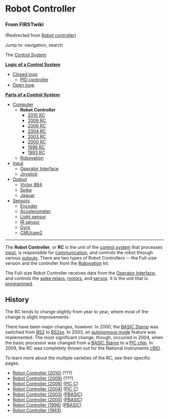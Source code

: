 

# Robot Controller

### From FIRSTwiki

(Redirected from [Robot
controller](/index.php?title=Robot_controller&redirect=no "Robot controller"
))

Jump to: navigation, search

The [Control System](/index.php/Control_system "Control system" )

**[Logic of a Control System](/index.php/Logic_of_a_control_system "Logic of a control system" )**

  * [Closed loop](/index.php/Closed_loop "Closed loop" )
    * [PID controller](/index.php/PID_controller "PID controller" )
  * [Open loop](/index.php/Open_loop "Open loop" )

**[Parts of a Control System](/index.php/Parts_of_a_control_system "Parts of a control system" )**

  * [Computer](/index.php/Computer "Computer" )
    * **Robot Controller**
      * [2010 RC](/index.php/Robot_Controller_%282010%29 "Robot Controller \(2010\)" )
      * [2009 RC](/index.php/Robot_Controller_%282009%29 "Robot Controller \(2009\)" )
      * [2006 RC](/index.php/Robot_Controller_%282006%29 "Robot Controller \(2006\)" )
      * [2004 RC](/index.php/Robot_Controller_%282004%29 "Robot Controller \(2004\)" )
      * [2003 RC](/index.php/Robot_Controller_%282003%29 "Robot Controller \(2003\)" )
      * [2000 RC](/index.php/Robot_Controller_%282000%29 "Robot Controller \(2000\)" )
      * [1996 RC](/index.php?title=Robot_Controller_%281996%29&action=edit "Robot Controller \(1996\)" )
      * [1993 RC](/index.php?title=Robot_Controller_%281993%29&action=edit "Robot Controller \(1993\)" )
    * [Robovation](/index.php/Robovation "Robovation" )
  * [Input](/index.php/Input "Input" )
    * [Operator Interface](/index.php/Operator_Interface "Operator Interface" )
    * [Joystick](/index.php/Joystick "Joystick" )
  * [Output](/index.php/Output "Output" )
    * [Victor 884](/index.php/Victor_884 "Victor 884" )
    * [Spike](/index.php/Spike "Spike" )
    * [Jaguar](/index.php/Jaguar "Jaguar" )
  * [Sensors](/index.php/Sensor "Sensor" )
    * [Encoder](/index.php/Encoder "Encoder" )
    * [Accelerometer](/index.php/Accelerometer "Accelerometer" )
    * [Light sensor](/index.php?title=Light_sensor&action=edit "Light sensor" )
    * [IR sensor](/index.php/IR_sensor "IR sensor" )
    * [Gyro](/index.php/Gyro "Gyro" )
    * [CMUcam2](/index.php/CMUcam2 "CMUcam2" )  
---  
  
The **Robot Controller**, or **RC** is the unit of the [control
system](/index.php/Control_system "Control system" ) that processes
[input](/index.php/Input "Input" ), is responsible for
[communication](/index.php/Radio_modem "Radio modem" ), and controls the robot
through various [outputs](/index.php/Output "Output" ). There are two types of
Robot Controllers -- the Full-size version and the controller from the
[Robovation](/index.php/Robovation "Robovation" ) kit.

The Full-size Robot Controller receives data from the [Operator
Interface](/index.php/Operator_Interface "Operator Interface" ), and controls
the [spike relays](/index.php/Spike "Spike" ), [motors](/index.php/Motors
"Motors" ), and [servos](/index.php/Servo "Servo" ). It is the unit that is
[programmed](/index.php/Programming "Programming" ).


## History

The RC tends to change slightly from year to year, where most of the change is
slight improvements.

There have been major changes, however. In 2000, the [BASIC
Stamp](/index.php?title=BASIC_Stamp&action=edit "BASIC Stamp" ) was switched
from [BS2](/index.php/BS2 "BS2" ) to [BS2sx](/index.php/BS2sx "BS2sx" ). In
2003, an [autonomous mode](/index.php/Autonomous_mode "Autonomous mode" )
feature was implemented. The most significant change, though, occurred in
2004, when the basic processor was changed from a [BASIC
Stamp](/index.php?title=BASIC_Stamp&action=edit "BASIC Stamp" ) to a [PIC
chip](/index.php/PIC_chip "PIC chip" ). In 2009, the RC was completely thrown
out for the National Instruments [cRIO](/index.php/CRIO "CRIO" ).

To learn more about the multiple varieties of the RC, see their specific
pages.

  * [Robot Controller (2010)](/index.php/Robot_Controller_%282010%29 "Robot Controller \(2010\)" ) (???) 
  * [Robot Controller (2009)](/index.php/Robot_Controller_%282009%29 "Robot Controller \(2009\)" ) (???) 
  * [Robot Controller (2006)](/index.php/Robot_Controller_%282006%29 "Robot Controller \(2006\)" ) ([PIC C](/index.php/PIC_C "PIC C" )) 
  * [Robot Controller (2004)](/index.php/Robot_Controller_%282004%29 "Robot Controller \(2004\)" ) ([PIC C](/index.php/PIC_C "PIC C" )) 
  * [Robot Controller (2003)](/index.php/Robot_Controller_%282003%29 "Robot Controller \(2003\)" ) ([PBASIC](/index.php/PBASIC "PBASIC" )) 
  * [Robot Controller (2000)](/index.php/Robot_Controller_%282000%29 "Robot Controller \(2000\)" ) ([PBASIC](/index.php/PBASIC "PBASIC" )) 
  * [Robot Controller (1996)](/index.php?title=Robot_Controller_%281996%29&action=edit "Robot Controller \(1996\)" ) ([PBASIC](/index.php/PBASIC "PBASIC" )) 
  * [Robot Controller (1993)](/index.php?title=Robot_Controller_%281993%29&action=edit "Robot Controller \(1993\)" )

